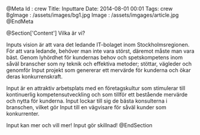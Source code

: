 @Meta
Id : crew
Title: Inputtare
Date: 2014-08-01 00:01
Tags: crew
BgImage : /assets/images/bg1.jpg
Image : /assets/imgages/article.jpg
@EndMeta

@Section['Content']
Vilka är vi?

Inputs vision är att vara det ledande IT-bolaget inom Stockholmsregionen. För att vara ledande, behöver man inte vara störst, däremot måste man vara bäst. Genom lyhördhet för kundernas behov och spetskompetens inom såväl branscher som ny teknik och effektiva metoder; stöttar, vägleder och genomför Input projekt som genererar ett mervärde för kunderna och ökar deras konkurrenskraft. 

Input är en attraktiv arbetsplats med en företagskultur som stimulerar till kontinuerlig kompetensutveckling och som tillför ett bestående mervärde och nytta för kunderna. Input lockar till sig de bästa konsulterna i branschen, vilket gör Input till en vägvisare för såväl kunder som konkurrenter. 

Input kan mer och vill mer! Input gör skillnad!
@EndSection
